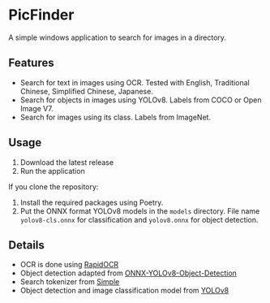 # PicFinder

A simple windows application to search for images in a directory.

## Features

* Search for text in images using OCR. Tested with English, Traditional Chinese, Simplified Chinese, Japanese.
* Search for objects in images using YOLOv8. Labels from COCO or Open Image V7.
* Search for images using its class. Labels from ImageNet.

## Usage

1. Download the latest release
2. Run the application

If you clone the repository:

1. Install the required packages using Poetry.
2. Put the ONNX format YOLOv8 models in the `models` directory. File name `yolov8-cls.onnx` for classification and `yolov8.onnx` for object detection.

## Details

* OCR is done using [RapidOCR](https://github.com/RapidAI/RapidOCR)
* Object detection adapted from [ONNX-YOLOv8-Object-Detection](https://github.com/ibaiGorordo/ONNX-YOLOv8-Object-Detection)
* Search tokenizer from [Simple](https://github.com/wangfenjin/simple)
* Object detection and image classification model from [YOLOv8](https://github.com/ultralytics/ultralytics)
